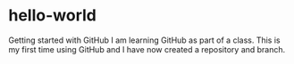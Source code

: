 # hello-world
Getting started with GitHub
I am learning GitHub as part of a class. This is my first time using GitHub and I have now created a repository and branch. 
